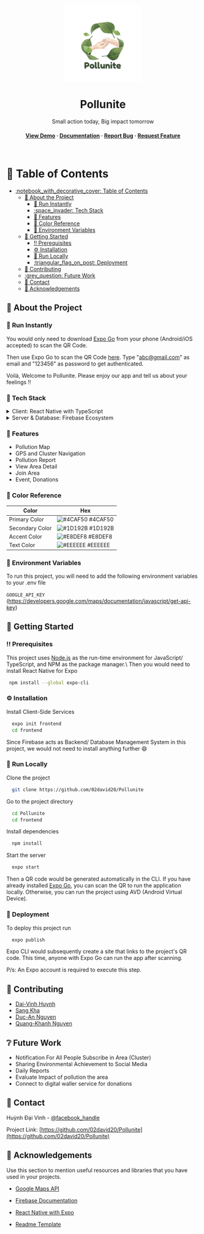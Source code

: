 <!--
Hey, thanks for using the awesome-readme-template template.  
If you have any enhancements, then fork this project and create a pull request 
or just open an issue with the label "enhancement".

Don't forget to give this project a star for additional support ;)
Maybe you can mention me or this repo in the acknowledgements too
-->
<div align="center">

  <img src="./assets/logo.png" alt="logo" width="200" height="auto" />
  <h1>Pollunite</h1>
  
  <p>
    Small action today, Big impact tomorrow
  </p>
  
   
<h4>
    <a href="https://github.com/02david20/Pollunite">View Demo</a>
  <span> · </span>
    <a href="https://github.com/02david20/Pollunite">Documentation</a>
  <span> · </span>
    <a href="https://github.com/02david20/Pollunite/issues/">Report Bug</a>
  <span> · </span>
    <a href="https://github.com/02david20/Pollunite/issues/">Request Feature</a>
  </h4>
</div>

<br />

<!-- Table of Contents -->
# :notebook_with_decorative_cover: Table of Contents

- [:notebook\_with\_decorative\_cover: Table of Contents](#notebook_with_decorative_cover-table-of-contents)
  - [:star2: About the Project](#star2-about-the-project)
    - [:see_no_evil: Run Instantly](#see_no_evil-run-instantly)
    - [:space\_invader: Tech Stack](#space_invader-tech-stack)
    - [:dart: Features](#dart-features)
    - [:art: Color Reference](#art-color-reference)
    - [:key: Environment Variables](#key-environment-variables)
  - [:toolbox: Getting Started](#toolbox-getting-started)
    - [:bangbang: Prerequisites](#bangbang-prerequisites)
    - [:gear: Installation](#gear-installation)
    - [:running: Run Locally](#running-run-locally)
    - [:triangular\_flag\_on\_post: Deployment](#triangular_flag_on_post-deployment)
  - [:wave: Contributing](#wave-contributing)
  - [:grey\_question: Future Work](#grey_question-future-work)
  - [:handshake: Contact](#handshake-contact)
  - [:gem: Acknowledgements](#gem-acknowledgements)

  

<!-- About the Project -->
## :star2: About the Project

<!-- Run Instantly -->
### :see_no_evil: Run Instantly
You would only need to download [Expo Go](https://expo.dev/) from your phone (Android/iOS accepted) to scan the QR Code.

Then use Expo Go to scan the QR Code [here](https://expo.dev/@khasang12/mobile?serviceType=classic&distribution=expo-go). Type "abc@gmail.com" as email and "123456" as password to get authenticated.

Voilà, Welcome to Pollunite. Please enjoy our app and tell us about your feelings !!

<!-- TechStack -->
### :space_invader: Tech Stack

<details>
  <summary>Client: React Native with TypeScript</summary>
  <ul>
    <li><a href="https://www.typescriptlang.org/">Typescript</a></li>
    <li><a href="https://reactnative.dev/">React Native</a></li>
    <li><a href="https://tailwindcss.com/">TailwindCSS</a></li>
  </ul>
</details>

<details>
  <summary>Server & Database: Firebase Ecosystem</summary>
  <ul>
    <li><a href="https://firebase.google.com/docs/firestore">Cloud Firestore</a></li>
    <li><a href="https://firebase.google.com/docs/database">Firebase Realtime Database</a></li>
    <li><a href="https://firebase.google.com/docs/cloud-messaging">Firebase Cloud Storage</a></li>
  </ul>
</details>

<!-- Features -->
### :dart: Features

- Pollution Map
- GPS and Cluster Navigation
- Pollution Report
- View Area Detail
- Join Area
- Event, Donations

<!-- Color Reference -->
### :art: Color Reference

| Color             | Hex                                                                |
| ----------------- | ------------------------------------------------------------------ |
| Primary Color | ![#4CAF50](https://via.placeholder.com/10/4CAF50?text=+) #4CAF50 |
| Secondary Color | ![#1D192B](https://via.placeholder.com/10/1D192B?text=+) #1D192B |
| Accent Color | ![#E8DEF8](https://via.placeholder.com/10/E8DEF8?text=+) #E8DEF8 |
| Text Color | ![#EEEEEE](https://via.placeholder.com/10/EEEEEE?text=+) #EEEEEE |


<!-- Env Variables -->
### :key: Environment Variables

To run this project, you will need to add the following environment variables to your .env file

`GOOGLE_API_KEY` (https://developers.google.com/maps/documentation/javascript/get-api-key)




<!-- Getting Started -->
## 	:toolbox: Getting Started


<!-- Prerequisites -->
### :bangbang: Prerequisites

This project uses [Node.js](https://nodejs.org/en/download) as the run-time environment for JavaScript/ TypeScript, and NPM as the package manager.\\
Then you would need to install React Native for Expo

```bash
 npm install --global expo-cli
```

<!-- Installation -->
### :gear: Installation

Install Client-Side Services

```bash
  expo init frontend
  cd frontend
```

Since Firebase acts as Backend/ Database Management System in this project, we would not need to install anything further :smile:
   

<!-- Run Locally -->
### :running: Run Locally

Clone the project

```bash
  git clone https://github.com/02david20/Pollunite
```

Go to the project directory

```bash
  cd Pollunite
  cd frontend
```

Install dependencies

```bash
  npm install
```

Start the server

```bash
  expo start
```

Then a QR code would be generated automatically in the CLI. If you have already installed [Expo Go](https://expo.dev/), you can scan the QR to run the application locally. Otherwise, you can run the project using AVD (Android Virtual Device).


<!-- Deployment -->
### :triangular_flag_on_post: Deployment

To deploy this project run

```bash
  expo publish
```

Expo CLI would subsequently create a site that links to the project's QR code. This time, anyone with Expo Go can run the app after scanning.

P/s: An Expo account is required to execute this step.


<!-- Contributing -->
## :wave: Contributing

<ul>
    <li><a href="https://www.facebook.com/profile.php?id=100030314627238">Dai-Vinh Huynh</a></li>
    <li><a href="https://www.facebook.com/khasang0412/">Sang Kha</a></li>
    <li><a href="https://www.facebook.com/an.nguyenduc1406">Duc-An Nguyen</a></li>
    <li><a href="https://www.facebook.com/cpt.quangkhanh.09">Quang-Khanh Nguyen</a></li>
  </ul>

<!-- FAQ -->
## :grey_question: Future Work

- Notification For All People Subscribe in Area (Cluster)
- Sharing Environmental Achievement to Social Media
- Daily Reports
- Evaluate Impact of pollution the area
- Connect to digital waller service for donations

<!-- Contact -->
## :handshake: Contact

Huỳnh Đại Vinh - [@facebook_handle](https://www.facebook.com/profile.php?id=100030314627238)

Project Link: [https://github.com/02david20/Pollunite](https://github.com/02david20/Pollunite)


<!-- Acknowledgments -->
## :gem: Acknowledgements

Use this section to mention useful resources and libraries that you have used in your projects.

 - [Google Maps API](https://developers.google.com/maps)
 - [Firebase Documentation](https://firebase.google.com/docs)
 - [React Native with Expo](https://expo.dev/)

 - [Readme Template](https://github.com/othneildrew/Best-README-Template)
